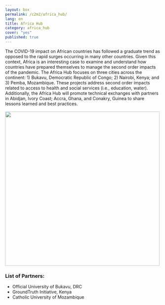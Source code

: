 ```yaml
---
layout: box
permalink: /c2m2/africa_hub/
lang: en
title: Africa Hub
category: africa_hub
cover: "yes"
published: true
---
```


<div>
The COVID-19 impact on African countries has followed a graduate trend as opposed to the rapid surges occurring in many other countries. Given this context, Africa is an interesting case to examine and understand how countries have prepared themselves to manage the second order impacts of the pandemic. 
The Africa Hub focuses on three cities across the continent: 1) Bukavu, Democratic Republic of Congo; 2) Nairobi, Kenya; and 3) Pemba, Mozambique.  These projects address second order impacts related to access to health and social services (i.e., education, water). Additionally, the Africa Hub will promote technical exchanges with partners in Abidjan, Ivory Coast; Accra, Ghana, and Conakry, Guinea to share lessons learned and best practices.
</div>

<br>
<img src="{{ site.baseurl }}/assets/img/C2M2-WebsiteMaps-Africa-draft.jpg" style="width: 500px;">
<br>

<h3>List of Partners: </h3>
<ul>
<li>Official University of Bukavu, DRC</li>
<li>GroundTruth Initiative, Kenya</li>
<li>Catholic University of Mozambique</li>
</ul>




<!--
<div>Africa Hub:  Gaston Mblongou, UASG Advisors, Philadelphia, PA, USA</div>
<br>

<table style="width:100%">
  <tr>
    <th>Projects</th>
    <th>Partner</th>
    <th>Topic</th>
  </tr>
  <tr>
    <td>Bukavu, Democratic Republic of Congo (DRC)</td>
    <td>University of Bukavu</td>
    <td>
    Access to health services
    Tracking schools and student adaptations to COVID-driven strategies 
    </td>
  </tr>
  <tr>
    <td>Kibera, Kenya</td>
    <td>Map Kibera</td>
  </tr>
  <tr>
    <td>Pemba, Mozambique</td>
    <td>Universidad Catolica de Mozambique</td>
    <td>
    Impacts on informal economy; impacts on port activity
    Assess status of available resources:  identify subsistence needs and track availability
    </td>
  </tr>
  <tr>
    <td>Africa Hub project: 
Regional mini-technical exchanges</td>
    <td>Network of West African universities</td>
    <td>
    Open source geospatial tools for data generation
    Collaborate with Secondary Cities alumni 
    Facilitate network of geospatial users in West Africa
    </td>
  </tr>
</table>
-->